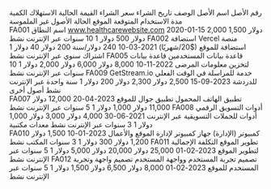 رقم الأصل	اسم الأصل	الوصف	تاريخ الشراء	سعر الشراء	القيمة الحالية	الاستهلاك	الكمية	مدة الاستخدام المتوقعة	الموقع	الحالة
الأصول غير الملموسة										
FA001	اسم النطاق	www.healthcarewebsite.com	2020-01-15	2,000 دولار	1,500 دولار	500 دولار	1	10 سنوات	عبر الإنترنت	نشط
FA002	استضافة Vercel	منصة استضافة للموقع ($20/شهريًا)	2021-03-10	240 دولار/سنة	200 دولار	40 دولار	1	اشتراك سنوي	عبر الإنترنت	نشط
FA005	قاعدة بيانات المستخدمين	قاعدة بيانات لتخزين معلومات المرضى	2022-11-10	8,000 دولار	6,000 دولار	2,000 دولار	1	10 سنوات	عبر الإنترنت	نشط
FA009	GetStream.io	خدمة للمراسلة في الوقت الفعلي للدردشة	2023-09-15	2,500 دولار	2,300 دولار	200 دولار	1	سنة واحدة	عبر الإنترنت	نشط
أصول أخرى										
FA007	تطبيق الهاتف المحمول	تطبيق جوال للموقع	2023-04-20	12,000 دولار	11,000 دولار	1,000 دولار	1	5 سنوات	عبر الإنترنت	نشط
FA008	أدوات التسويق الرقمي	أدوات للحملات التسويقية عبر الإنترنت	2021-06-30	4,000 دولار	3,000 دولار	1,000 دولار	1	3 سنوات	عبر الإنترنت	نشط
معدات مكتبية										
FA010	كمبيوتر (الإدارة)	جهاز كمبيوتر لإدارة الموقع والأعمال	2023-01-10	1,500 دولار	1,200 دولار	300 دولار	1	3 سنوات	المكتب	نشط
FA011	تطوير الموقع	التكلفة الإجمالية لتطوير الموقع	2023-02-01	25,000 دولار	20,000 دولار	5,000 دولار	1	5 سنوات	عبر الإنترنت	نشط
FA012	تصميم تجربة المستخدم وواجهة المستخدم	تصميم واجهة وتجربة المستخدم للموقع	2023-02-01	8,000 دولار	6,500 دولار	1,500 دولار	1	5 سنوات	عبر الإنترنت	نشط
